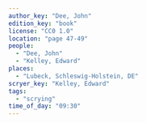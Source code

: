 ```yaml
---
author_key: "Dee, John"
edition_key: "book"
license: "CC0 1.0"
location: "page 47-49"
people:
  - "Dee, John"
  - "Kelley, Edward"
places:
  - "Lubeck, Schleswig-Holstein, DE"
scryer_key: "Kelley, Edward"
tags:
  - "scrying"
time_of_day: "09:30"
---
```

